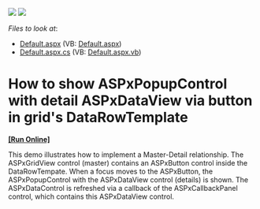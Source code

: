 <!-- default badges list -->
[![](https://img.shields.io/badge/Open_in_DevExpress_Support_Center-FF7200?style=flat-square&logo=DevExpress&logoColor=white)](https://supportcenter.devexpress.com/ticket/details/E2241)
[![](https://img.shields.io/badge/📖_How_to_use_DevExpress_Examples-e9f6fc?style=flat-square)](https://docs.devexpress.com/GeneralInformation/403183)
<!-- default badges end -->
<!-- default file list -->
*Files to look at*:

* [Default.aspx](./CS/WebSite/Default.aspx) (VB: [Default.aspx](./VB/WebSite/Default.aspx))
* [Default.aspx.cs](./CS/WebSite/Default.aspx.cs) (VB: [Default.aspx.vb](./VB/WebSite/Default.aspx.vb))
<!-- default file list end -->
# How to show ASPxPopupControl with detail ASPxDataView via button in grid's DataRowTemplate
<!-- run online -->
**[[Run Online]](https://codecentral.devexpress.com/e2241/)**
<!-- run online end -->


<p>This demo illustrates how to implement a Master-Detail relationship. The ASPxGridView control (master) contains an ASPxButton control inside the DataRowTempate. When a focus moves to the ASPxButton, the ASPxPopupControl with the ASPxDataView control (details) is shown. The ASPxDataControl is refreshed via a callback of the ASPxCallbackPanel control, which contains this ASPxDataView control.</p>

<br/>


